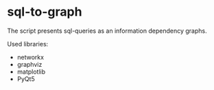 # sql-to-graph
The script presents sql-queries as an information dependency graphs.

Used libraries:
- networkx
- graphviz
- matplotlib
- PyQt5
